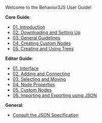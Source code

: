 Welcome to the Behavior3JS User Guide!


**Core Guide**:

-  [01. Introduction](Core%2001%20Introduction.md)
-  [02. Downloading and Setting Up](Core%2002%20Downloading%20and%20Setting%20Up.md)
-  [03. General Guidelines](Core%2003%20General%20Guidelines.md)
-  [04. Creating Custom Nodes](Core-04-Creating-Custom-Nodes.md)
-  [05. Creating and Using Trees](Core%2005%20Creating%20And%20Using%20Trees.md)


**Editor Guide**:

-  [01. Interface](Editor%2001%20Interface.md)
-  [02. Adding and Connecting](Editor%2002%20Adding%20and%20Connecting.md)
-  [03. Selecting and Moving](Editor%2003%20Selecting%20and%20Moving.md)
-  [04. Node Properties](Editor-04-Node-Properties.md)
-  [05. Custom Nodes](Editor%2005%20Custom%20Nodes.md)
-  [06. Importing and Exporting using JSON](Editor%2006%20Importing%20and%20Exporting%20using%20JSON.md)


**General**:

- [Consult the JSON Specification](JSON.md)